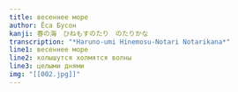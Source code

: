 ```yaml
---
title: весеннее море
author: Ёса Бусон
kanji: 春の海　ひねもすのたり　のたりかな
transcription: "*Haruno-umi Hinemosu-Notari Notarikana*"
line1: весеннее море
line2: колышутся холмятся волны
line3: целыми днями
img: "[[002.jpg]]"
---
```

